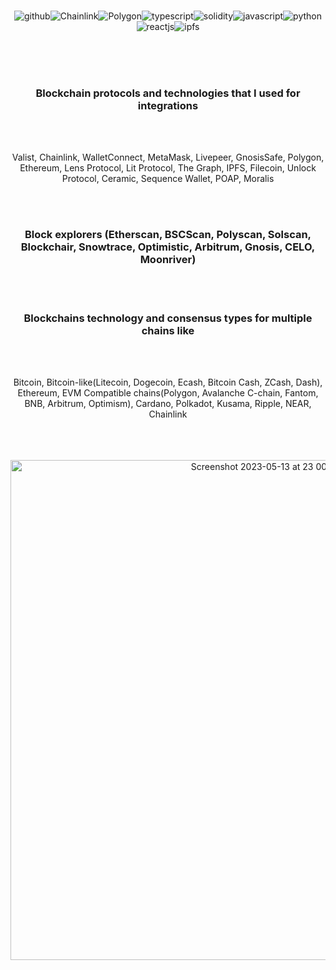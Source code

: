 <div align="center"
     
<br>
<br>
     
<p align="center"
  
 ![github](https://img.shields.io/badge/GitHub-000000?style=for-the-badge&logo=GitHub&logoColor=blue)![Chainlink](https://img.shields.io/badge/Chainlink-000000?style=for-the-badge&logo=Chainlink&logoColor=blue)![Polygon](https://img.shields.io/badge/Polygon-000000?style=for-the-badge&logo=Polygon&logoColor=blue)![typescript](https://img.shields.io/badge/Typescript-000000?style=for-the-badge&logo=Typescript&logoColor=blue)![solidity](https://img.shields.io/badge/Solidity-000000?style=for-the-badge&logo=Solidity&logoColor=blue)![javascript](https://img.shields.io/badge/Javascript-000000?style=for-the-badge&logo=Javascript&logoColor=blue)![python](https://img.shields.io/badge/Python-000000?style=for-the-badge&logo=Python&logoColor=blue)![reactjs](https://img.shields.io/badge/ReactJS-000000?style=for-the-badge&logo=React&logoColor=blue)![ipfs](https://img.shields.io/badge/IPFS-000000?style=for-the-badge&logo=IPFS&logoColor=blue)
</p>


<br>
<br>
<br>


<h3>Blockchain protocols and technologies that I used for integrations</h3>

<br>
<br>

Valist, Chainlink, WalletConnect, MetaMask, Livepeer, GnosisSafe, Polygon, Ethereum, Lens Protocol, Lit Protocol, The Graph, IPFS, Filecoin, Unlock Protocol, Ceramic, Sequence Wallet, POAP, Moralis
     
     
<br>
<br>

<h3>Block explorers (Etherscan, BSCScan, Polyscan, Solscan, Blockchair, Snowtrace, Optimistic, Arbitrum, Gnosis, CELO, Moonriver)</h3>

<br>
<br>


<h3>Blockchains technology and consensus types for multiple chains like</h3>

<br>
<br>

Bitcoin, Bitcoin-like(Litecoin, Dogecoin, Ecash, Bitcoin Cash, ZCash, Dash), Ethereum, EVM Compatible chains(Polygon, Avalanche C-chain, Fantom, BNB, Arbitrum, Optimism), Cardano, Polkadot, Kusama, Ripple, NEAR, Chainlink



<br>
<br>
<br>

     
<img width="800" alt="Screenshot 2023-05-13 at 23 00 05" src="https://github.com/Andrej656/Andrej656/assets/98988595/86c6856f-fbf8-4515-aaa2-6903316fd38e">     


</div>   



